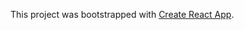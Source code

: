 This project was bootstrapped with [Create React App](https://github.com/facebookincubator/create-react-app).
